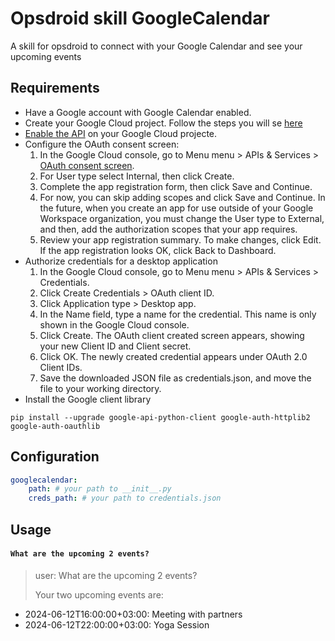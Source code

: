# Opsdroid skill GoogleCalendar
A skill for opsdroid to connect with your Google Calendar and see your upcoming events

## Requirements
- Have a Google account with Google Calendar enabled.
- Create your Google Cloud project. Follow the steps you will se [here](https://developers.google.com/workspace/guides/create-project)
- [Enable the API](https://console.cloud.google.com/flows/enableapi?apiid=calendar-json.googleapis.com) on your Google Cloud projecte.
- Configure the OAuth consent screen:
    1. In the Google Cloud console, go to Menu menu > APIs & Services > [OAuth consent screen](https://console.cloud.google.com/apis/credentials/consent).
    2. For User type select Internal, then click Create.
    3. Complete the app registration form, then click Save and Continue.
    4. For now, you can skip adding scopes and click Save and Continue. In the future, when you create an app for use outside of your Google Workspace organization, you must change the User type to External, and then, add the authorization scopes that your app requires.
    5. Review your app registration summary. To make changes, click Edit. If the app registration looks OK, click Back to Dashboard.
- Authorize credentials for a desktop application
    1. In the Google Cloud console, go to Menu menu > APIs & Services > Credentials.
    2. Click Create Credentials > OAuth client ID.
    3. Click Application type > Desktop app.
    4. In the Name field, type a name for the credential. This name is only shown in the Google Cloud console.
    5. Click Create. The OAuth client created screen appears, showing your new Client ID and Client secret.
    6. Click OK. The newly created credential appears under OAuth 2.0 Client IDs.
    7. Save the downloaded JSON file as credentials.json, and move the file to your working directory.
- Install the Google client library
~~~
pip install --upgrade google-api-python-client google-auth-httplib2 google-auth-oauthlib
~~~
## Configuration
```yaml
googlecalendar:
    path: # your path to __init__.py
    creds_path: # your path to credentials.json
```
## Usage

#### `What are the upcoming 2 events?`

> user: What are the upcoming 2 events?
>
> Your two upcoming events are:
- 2024-06-12T16:00:00+03:00: Meeting with partners
- 2024-06-12T22:00:00+03:00: Yoga Session

